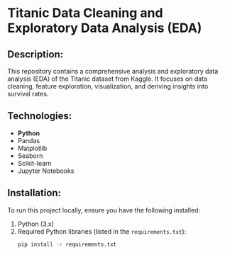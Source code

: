 # Titanic Data Cleaning and Exploratory Data Analysis (EDA)

## Description:  
This repository contains a comprehensive analysis and exploratory data analysis (EDA) of the Titanic dataset from Kaggle. It focuses on data cleaning, feature exploration, visualization, and deriving insights into survival rates.

## Technologies:  
- **Python**  
- Pandas  
- Matplotlib  
- Seaborn  
- Scikit-learn  
- Jupyter Notebooks  

## Installation:  
To run this project locally, ensure you have the following installed:

1. Python (3.x)
2. Required Python libraries (listed in the `requirements.txt`):
   ```bash
   pip install -r requirements.txt
